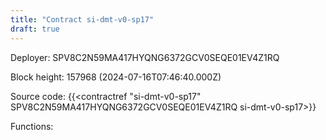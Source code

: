 ```yaml
---
title: "Contract si-dmt-v0-sp17"
draft: true
---
```

Deployer: SPV8C2N59MA417HYQNG6372GCV0SEQE01EV4Z1RQ


 



Block height: 157968 (2024-07-16T07:46:40.000Z)

Source code: {{<contractref "si-dmt-v0-sp17" SPV8C2N59MA417HYQNG6372GCV0SEQE01EV4Z1RQ si-dmt-v0-sp17>}}

Functions:


